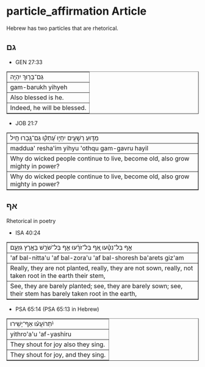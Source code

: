 # particle_affirmation Article

Hebrew has two particles that are rhetorical.

## גם

* GEN 27:33
<table border="1" class="docutils">
<colgroup>
<col width="100%" />
</colgroup>
<tbody valign="top">
<tr class="row-odd"><td>גַּם־בָּר֖וּךְ יִהְיֶֽה</td>
</tr>
<tr class="row-even"><td>gam-barukh yihyeh</td>
</tr>
<tr class="row-odd"><td>Also blessed is he.</td>
</tr>
<tr class="row-even"><td>Indeed, he will be blessed.</td>
</tr>
</tbody>
</table>

* JOB 21:7
<table border="1" class="docutils">
<colgroup>
<col width="100%" />
</colgroup>
<tbody valign="top">
<tr class="row-odd"><td>מַדּ֣וּעַ רְשָׁעִ֣ים יִחְי֑וּ עָ֝תְק֗וּ גַּם־גָּ֥בְרוּ חָֽיִל</td>
</tr>
<tr class="row-even"><td>maddua' resha'im yihyu 'othqu gam-gavru hayil</td>
</tr>
<tr class="row-odd"><td>Why do wicked people continue to live, become old, also grow mighty in power?</td>
</tr>
<tr class="row-even"><td>Why do wicked people continue to live, become old, also grow mighty in power?</td>
</tr>
</tbody>
</table>

## אף

Rhetorical in poetry

* ISA 40:24
<table border="1" class="docutils">
<colgroup>
<col width="100%" />
</colgroup>
<tbody valign="top">
<tr class="row-odd"><td>אַ֣ף בַּל־נִטָּ֗עוּ אַ֚ף בַּל־זֹרָ֔עוּ אַ֛ף בַּל־שֹׁרֵ֥שׁ בָּאָ֖רֶץ גִּזְעָ֑ם</td>
</tr>
<tr class="row-even"><td>'af bal-nitta'u 'af bal-zora'u 'af bal-shoresh ba'arets giz'am</td>
</tr>
<tr class="row-odd"><td>Really, they are not planted, really, they are not sown, really, not taken root in the earth their stem,</td>
</tr>
<tr class="row-even"><td>See, they are barely planted; see, they are barely sown; see, their stem has barely taken root in the earth,</td>
</tr>
</tbody>
</table>

* PSA 65:14 (PSA 65:13 in Hebrew)
<table border="1" class="docutils">
<colgroup>
<col width="100%" />
</colgroup>
<tbody valign="top">
<tr class="row-odd"><td>יִ֝תְרוֹעֲע֗וּ אַף־יָשִֽׁירוּ</td>
</tr>
<tr class="row-even"><td>yithro'a'u 'af-yashiru</td>
</tr>
<tr class="row-odd"><td>They shout for joy also they sing.</td>
</tr>
<tr class="row-even"><td>They shout for joy, and they sing.</td>
</tr>
</tbody>
</table>